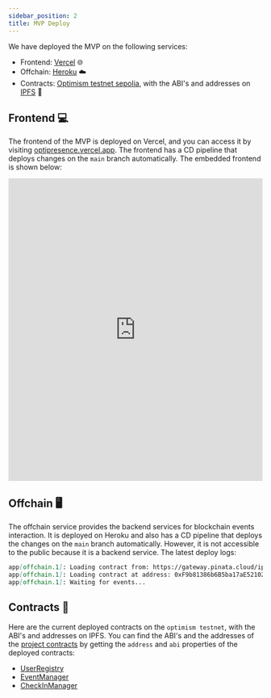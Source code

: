 ```yaml
---
sidebar_position: 2
title: MVP Deploy
---
```


We have deployed the MVP on the following services:

-   Frontend: [Vercel](https://vercel.com/) 🌐
-   Offchain: [Heroku](https://www.heroku.com/) ☁️
-   Contracts: [Optimism testnet sepolia](https://chainlist.org/chain/11155420), with the ABI's and addresses on [IPFS](https://ipfs.tech/) 🔗

## Frontend 💻

The frontend of the MVP is deployed on Vercel, and you can access it by visiting [optipresence.vercel.app](https://optipresence.vercel.app/). The frontend has a CD pipeline that deploys changes on the `main` branch automatically. The embedded frontend is shown below:

<iframe src="https://optipresence.vercel.app/" width="100%" height="600" frameborder="0" allowfullscreen></iframe>

## Offchain 🖥️

The offchain service provides the backend services for blockchain events interaction. It is deployed on Heroku and also has a CD pipeline that deploys the changes on the `main` branch automatically. However, it is not accessible to the public because it is a backend service. The latest deploy logs:

```markdown
app[offchain.1]: Loading contract from: https://gateway.pinata.cloud/ipfs/QmXKRiVTHygfaPZR6D7pNaSVoS7Ym96g6zLmRWm9PtDLta
app[offchain.1]: Loading contract at address: 0xF9b81386b6B5ba17aE521024Ef30EfD38eCbA2f6
app[offchain.1]: Waiting for events...
```

## Contracts 📄

Here are the current deployed contracts on the `optimism testnet`, with the ABI's and addresses on IPFS. You can find the ABI's and the addresses of the [project contracts](https://github.com/Airport-Coders/OptiPresence/tree/main/smartcontracts/packages/hardhat/contracts) by getting the `address` and `abi` properties of the deployed contracts:

-   [UserRegistry](https://gateway.pinata.cloud/ipfs/QmemAFKSXauKjvGtmJ6g1Q4rAMaMxftgwcZFH9h3422DSJ)
-   [EventManager](https://gateway.pinata.cloud/ipfs/QmaLrH9dMkPNsLfekvmJsnHaeSJ1dwsGoUxsnbyRCyCnsp)
-   [CheckInManager](https://gateway.pinata.cloud/ipfs/QmXKRiVTHygfaPZR6D7pNaSVoS7Ym96g6zLmRWm9PtDLta)
